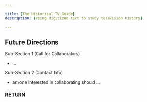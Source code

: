 ```yaml
---

title: [The Historical TV Guide]
description: [Using digitized text to study television history]

---
```


## Future Directions

Sub-Section 1 (Call for Collaborators)
- ... 

Sub-Section 2 (Contact Info)
- anyone interested in collaborating should ... 


### [RETURN](/Historical-TV-Guide)
